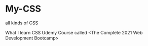 # My-CSS
all kinds of CSS

What I learn CSS Udemy Course called <The Complete 2021 Web Development Bootcamp>
